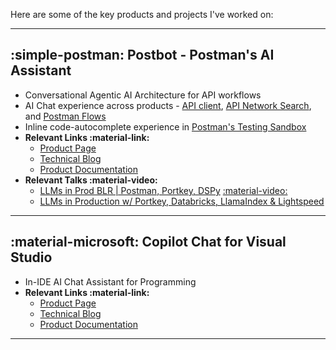 Here are some of the key products and projects I've worked on:

---
## :simple-postman: Postbot - Postman's AI Assistant
- Conversational Agentic AI Architecture for API workflows
- AI Chat experience across products - [API client](https://www.postman.com/product/api-client/), [API Network Search](https://www.postman.com/explore), and [Postman Flows](https://www.postman.com/product/flows/)
- Inline code-autocomplete experience in [Postman's Testing Sandbox](https://learning.postman.com/docs/tests-and-scripts/write-scripts/postman-sandbox-api-reference/)
- **Relevant Links :material-link:**
    - [Product Page](https://www.postman.com/product/postbot/)
    - [Technical Blog](https://blog.postman.com/postbot-a-look-inside-ai-assistant/)
    - [Product Documentation](https://learning.postman.com/docs/getting-started/basics/about-postbot/)
- **Relevant Talks :material-video:**
    - [LLMs in Prod BLR | Postman, Portkey, DSPy](https://lu.ma/84ozf8xx) [:material-video:](https://www.youtube.com/watch?v=5qQ5Z-663-o)
    - [LLMs in Production w/ Portkey, Databricks, LlamaIndex & Lightspeed ](https://lu.ma/llms-in-production)

---

## :material-microsoft: Copilot Chat for Visual Studio
- In-IDE AI Chat Assistant for Programming
- **Relevant Links :material-link:**
    - [Product Page](https://marketplace.visualstudio.com/items?itemName=VisualStudioExptTeam.VSGitHubCopilot)
    - [Technical Blog](https://devblogs.microsoft.com/visualstudio/category/copilot/)
    - [Product Documentation](https://learn.microsoft.com/en-us/visualstudio/ide/visual-studio-github-copilot-chat?view=vs-2022)

---
